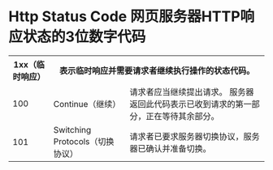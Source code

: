 # Http Status Code 网页服务器HTTP响应状态的3位数字代码

<table>
    <tr>
        <th>1xx（临时响应）</th>
        <th colspan="2">表示临时响应并需要请求者继续执行操作的状态代码。</th>
    </tr>
    <tr>
        <td>100</td>
        <td>Continue（继续）</td>
        <td>请求者应当继续提出请求。 服务器返回此代码表示已收到请求的第一部分，正在等待其余部分。</td>
    </tr>
    <tr>
        <td>101</td>
        <td>Switching Protocols（切换协议）</td>
        <td>请求者已要求服务器切换协议，服务器已确认并准备切换。</td>
    </tr>
</table>